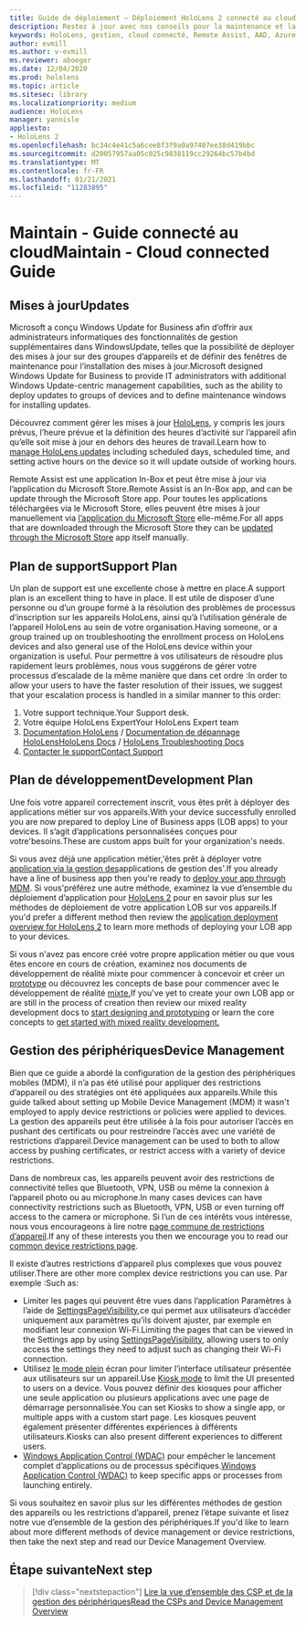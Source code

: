 ```yaml
---
title: Guide de déploiement – Déploiement HoloLens 2 connecté au cloud à l’échelle avec Remote Assist - Maintenir
description: Restez à jour avec nos conseils pour la maintenance et la prise en charge des appareils HoloLens sur un réseau connecté au cloud.
keywords: HoloLens, gestion, cloud connecté, Remote Assist, AAD, Azure AD, MDM, Gestion des appareils mobiles
author: evmill
ms.author: v-evmill
ms.reviewer: aboeger
ms.date: 12/04/2020
ms.prod: hololens
ms.topic: article
ms.sitesec: library
ms.localizationpriority: medium
audience: HoloLens
manager: yannisle
appliesto:
- HoloLens 2
ms.openlocfilehash: bc34c4e41c5a6cee8f3f9a0a97407ee38d419bbc
ms.sourcegitcommit: d20057957aa05c025c9838119cc29264bc57b4bd
ms.translationtype: MT
ms.contentlocale: fr-FR
ms.lasthandoff: 01/21/2021
ms.locfileid: "11283895"
---
```

# <span data-ttu-id="94ddc-104">Maintain - Guide connecté au cloud</span><span class="sxs-lookup"><span data-stu-id="94ddc-104">Maintain - Cloud connected Guide</span></span>

## <span data-ttu-id="94ddc-105">Mises à jour</span><span class="sxs-lookup"><span data-stu-id="94ddc-105">Updates</span></span>

<span data-ttu-id="94ddc-106">Microsoft a conçu Windows Update for Business afin d’offrir aux administrateurs informatiques des fonctionnalités de gestion supplémentaires dans WindowsUpdate, telles que la possibilité de déployer des mises à jour sur des groupes d’appareils et de définir des fenêtres de maintenance pour l’installation des mises à jour.</span><span class="sxs-lookup"><span data-stu-id="94ddc-106">Microsoft designed Windows Update for Business to provide IT administrators with additional Windows Update-centric management capabilities, such as the ability to deploy updates to groups of devices and to define maintenance windows for installing updates.</span></span>

<span data-ttu-id="94ddc-107">Découvrez comment gérer les mises à jour [HoloLens,](https://docs.microsoft.com/hololens/hololens-updates) y compris les jours prévus, l’heure prévue et la définition des heures d’activité sur l’appareil afin qu’elle soit mise à jour en dehors des heures de travail.</span><span class="sxs-lookup"><span data-stu-id="94ddc-107">Learn how to [manage HoloLens updates](https://docs.microsoft.com/hololens/hololens-updates) including scheduled days, scheduled time, and setting active hours on the device so it will update outside of working hours.</span></span>

<span data-ttu-id="94ddc-108">Remote Assist est une application In-Box et peut être mise à jour via l’application du Microsoft Store.</span><span class="sxs-lookup"><span data-stu-id="94ddc-108">Remote Assist is an In-Box app, and can be update through the Microsoft Store app.</span></span> <span data-ttu-id="94ddc-109">Pour toutes les applications téléchargées via le Microsoft Store, elles peuvent être mises à jour manuellement via [l’application du Microsoft Store](https://docs.microsoft.com/hololens/holographic-store-apps#update-apps) elle-même.</span><span class="sxs-lookup"><span data-stu-id="94ddc-109">For all apps that are downloaded through the Microsoft Store they can be [updated through the Microsoft Store](https://docs.microsoft.com/hololens/holographic-store-apps#update-apps) app itself manually.</span></span>

## <span data-ttu-id="94ddc-110">Plan de support</span><span class="sxs-lookup"><span data-stu-id="94ddc-110">Support Plan</span></span>

<span data-ttu-id="94ddc-111">Un plan de support est une excellente chose à mettre en place.</span><span class="sxs-lookup"><span data-stu-id="94ddc-111">A support plan is an excellent thing to have in place.</span></span> <span data-ttu-id="94ddc-112">Il est utile de disposer d’une personne ou d’un groupe formé à la résolution des problèmes de processus d’inscription sur les appareils HoloLens, ainsi qu’à l’utilisation générale de l’appareil HoloLens au sein de votre organisation.</span><span class="sxs-lookup"><span data-stu-id="94ddc-112">Having someone, or a group trained up on troubleshooting the enrollment process on HoloLens devices and also general use of the HoloLens device within your organization is useful.</span></span> <span data-ttu-id="94ddc-113">Pour permettre à vos utilisateurs de résoudre plus rapidement leurs problèmes, nous vous suggérons de gérer votre processus d’escalade de la même manière que dans cet ordre :</span><span class="sxs-lookup"><span data-stu-id="94ddc-113">In order to allow your users to have the faster resolution of their issues, we suggest that your escalation process is handled in a similar manner to this order:</span></span>

1. <span data-ttu-id="94ddc-114">Votre support technique.</span><span class="sxs-lookup"><span data-stu-id="94ddc-114">Your Support desk.</span></span>
2. <span data-ttu-id="94ddc-115">Votre équipe HoloLens Expert</span><span class="sxs-lookup"><span data-stu-id="94ddc-115">Your HoloLens Expert team</span></span>
3. <span data-ttu-id="94ddc-116">[Documentation HoloLens](https://docs.microsoft.com/hololens/)  /  [Documentation de dépannage HoloLens](https://docs.microsoft.com/hololens/hololens-troubleshooting)</span><span class="sxs-lookup"><span data-stu-id="94ddc-116">[HoloLens Docs](https://docs.microsoft.com/hololens/) / [HoloLens Troubleshooting Docs](https://docs.microsoft.com/hololens/hololens-troubleshooting)</span></span>
4. [<span data-ttu-id="94ddc-117">Contacter le support</span><span class="sxs-lookup"><span data-stu-id="94ddc-117">Contact Support</span></span>](https://support.serviceshub.microsoft.com/supportforbusiness/create?sapId=e9391227-fa6d-927b-0fff-f96288631b8f)

## <span data-ttu-id="94ddc-118">Plan de développement</span><span class="sxs-lookup"><span data-stu-id="94ddc-118">Development Plan</span></span>

<span data-ttu-id="94ddc-119">Une fois votre appareil correctement inscrit, vous êtes prêt à déployer des applications métier sur vos appareils.</span><span class="sxs-lookup"><span data-stu-id="94ddc-119">With your device successfully enrolled you are now prepared to deploy Line of Business apps (LOB apps) to your devices.</span></span> <span data-ttu-id="94ddc-120">Il s’agit d’applications personnalisées conçues pour votre&#39;besoins.</span><span class="sxs-lookup"><span data-stu-id="94ddc-120">These are custom apps built for your organization&#39;s needs.</span></span>

<span data-ttu-id="94ddc-121">Si vous avez déjà une application métier,&#39;êtes prêt à déployer votre [application via la gestion des](https://docs.microsoft.com/hololens/app-deploy-intune)applications de gestion des&#39;.</span><span class="sxs-lookup"><span data-stu-id="94ddc-121">If you already have a line of business app then you&#39;re ready to [deploy your app through MDM](https://docs.microsoft.com/hololens/app-deploy-intune).</span></span> <span data-ttu-id="94ddc-122">Si vous&#39;préférez une autre méthode, examinez la vue d’ensemble du déploiement d’application pour [HoloLens 2](https://docs.microsoft.com/hololens/app-deploy-overview) pour en savoir plus sur les méthodes de déploiement de votre application LOB sur vos appareils.</span><span class="sxs-lookup"><span data-stu-id="94ddc-122">If you&#39;d prefer a different method then review the [application deployment overview for HoloLens 2](https://docs.microsoft.com/hololens/app-deploy-overview) to learn more methods of deploying your LOB app to your devices.</span></span>

<span data-ttu-id="94ddc-123">Si vous n&#39;avez pas encore créé votre propre application métier ou que vous êtes encore en cours de création, examinez nos documents de développement de réalité mixte pour commencer à concevoir et créer un [prototype](https://docs.microsoft.com/windows/mixed-reality/design/design) ou découvrez les concepts de base pour commencer avec le développement de réalité [mixte.](https://docs.microsoft.com/windows/mixed-reality/discover/get-started-with-mr)</span><span class="sxs-lookup"><span data-stu-id="94ddc-123">If you&#39;ve yet to create your own LOB app or are still in the process of creation then review our mixed reality development docs to [start designing and prototyping](https://docs.microsoft.com/windows/mixed-reality/design/design) or learn the core concepts to [get started with mixed reality development.](https://docs.microsoft.com/windows/mixed-reality/discover/get-started-with-mr)</span></span>

## <span data-ttu-id="94ddc-124">Gestion des périphériques</span><span class="sxs-lookup"><span data-stu-id="94ddc-124">Device Management</span></span> 

<span data-ttu-id="94ddc-125">Bien que ce guide a abordé la configuration de la gestion des périphériques mobiles (MDM), il n’a pas été utilisé pour appliquer des restrictions d’appareil ou des stratégies ont été appliquées aux appareils.</span><span class="sxs-lookup"><span data-stu-id="94ddc-125">While this guide talked about setting up Mobile Device Management (MDM) it wasn't employed to apply device restrictions or policies were applied to devices.</span></span> <span data-ttu-id="94ddc-126">La gestion des appareils peut être utilisée à la fois pour autoriser l’accès en pushant des certificats ou pour restreindre l’accès avec une variété de restrictions d’appareil.</span><span class="sxs-lookup"><span data-stu-id="94ddc-126">Device management can be used to both to allow access by pushing certificates, or restrict access with a variety of device restrictions.</span></span> 

<span data-ttu-id="94ddc-127">Dans de nombreux cas, les appareils peuvent avoir des restrictions de connectivité telles que Bluetooth, VPN, USB ou même la connexion à l’appareil photo ou au microphone.</span><span class="sxs-lookup"><span data-stu-id="94ddc-127">In many cases devices can have connectivity restrictions such as Bluetooth, VPN, USB or even turning off access to the camera or microphone.</span></span> <span data-ttu-id="94ddc-128">Si l’un de ces intérêts vous intéresse, nous vous encourageons à lire notre [page commune de restrictions d’appareil](hololens-common-device-restrictions.md).</span><span class="sxs-lookup"><span data-stu-id="94ddc-128">If any of these interests you then we encourage you to read our [common device restrictions page](hololens-common-device-restrictions.md).</span></span>

<span data-ttu-id="94ddc-129">Il existe d’autres restrictions d’appareil plus complexes que vous pouvez utiliser.</span><span class="sxs-lookup"><span data-stu-id="94ddc-129">There are other more complex device restrictions you can use.</span></span> <span data-ttu-id="94ddc-130">Par exemple :</span><span class="sxs-lookup"><span data-stu-id="94ddc-130">Such as:</span></span>

- <span data-ttu-id="94ddc-131">Limiter les pages qui peuvent être vues dans l’application Paramètres à l’aide de [SettingsPageVisibility,](settings-uri-list.md)ce qui permet aux utilisateurs d’accéder uniquement aux paramètres qu’ils doivent ajuster, par exemple en modifiant leur connexion Wi-Fi.</span><span class="sxs-lookup"><span data-stu-id="94ddc-131">Limiting the pages that can be viewed in the Settings app by using [SettingsPageVisibility](settings-uri-list.md), allowing users to only access the settings they need to adjust such as changing their Wi-Fi connection.</span></span>
- <span data-ttu-id="94ddc-132">Utilisez [le mode plein](hololens-kiosk.md) écran pour limiter l’interface utilisateur présentée aux utilisateurs sur un appareil.</span><span class="sxs-lookup"><span data-stu-id="94ddc-132">Use [Kiosk mode](hololens-kiosk.md) to limit the UI presented to users on a device.</span></span> <span data-ttu-id="94ddc-133">Vous pouvez définir des kiosques pour afficher une seule application ou plusieurs applications avec une page de démarrage personnalisée.</span><span class="sxs-lookup"><span data-stu-id="94ddc-133">You can set Kiosks to show a single app, or multiple apps with a custom start page.</span></span> <span data-ttu-id="94ddc-134">Les kiosques peuvent également présenter différentes expériences à différents utilisateurs.</span><span class="sxs-lookup"><span data-stu-id="94ddc-134">Kiosks can also present different experiences to different users.</span></span>  
- <span data-ttu-id="94ddc-135">[Windows Application Control (WDAC)](windows-defender-application-control-wdac.md) pour empêcher le lancement complet d’applications ou de processus spécifiques.</span><span class="sxs-lookup"><span data-stu-id="94ddc-135">[Windows Application Control (WDAC)](windows-defender-application-control-wdac.md) to keep specific apps or processes from launching entirely.</span></span>

<span data-ttu-id="94ddc-136">Si vous souhaitez en savoir plus sur les différentes méthodes de gestion des appareils ou les restrictions d’appareil, prenez l’étape suivante et lisez notre vue d’ensemble de la gestion des périphériques.</span><span class="sxs-lookup"><span data-stu-id="94ddc-136">If you'd like to learn about more different methods of device management or device restrictions, then take the next step and read our Device Management Overview.</span></span>

## <span data-ttu-id="94ddc-137">Étape suivante</span><span class="sxs-lookup"><span data-stu-id="94ddc-137">Next step</span></span>

> [!div class="nextstepaction"]
> [<span data-ttu-id="94ddc-138">Lire la vue d’ensemble des CSP et de la gestion des périphériques</span><span class="sxs-lookup"><span data-stu-id="94ddc-138">Read the CSPs and Device Management Overview</span></span>](hololens-csp-policy-overview.md)